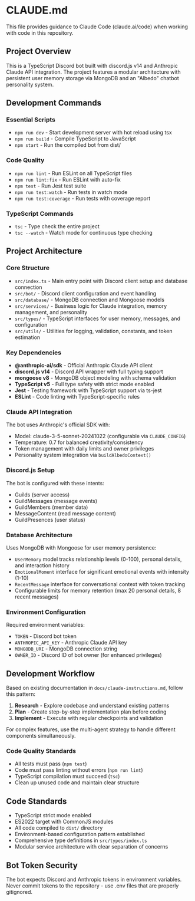 # CLAUDE.md

This file provides guidance to Claude Code (claude.ai/code) when working with code in this repository.

## Project Overview

This is a TypeScript Discord bot built with discord.js v14 and Anthropic Claude API integration. The project features a modular architecture with persistent user memory storage via MongoDB and an "Albedo" chatbot personality system.

## Development Commands

### Essential Scripts
- `npm run dev` - Start development server with hot reload using tsx
- `npm run build` - Compile TypeScript to JavaScript 
- `npm start` - Run the compiled bot from dist/

### Code Quality
- `npm run lint` - Run ESLint on all TypeScript files
- `npm run lint:fix` - Run ESLint with auto-fix
- `npm test` - Run Jest test suite
- `npm run test:watch` - Run tests in watch mode
- `npm run test:coverage` - Run tests with coverage report

### TypeScript Commands
- `tsc` - Type check the entire project
- `tsc --watch` - Watch mode for continuous type checking

## Project Architecture

### Core Structure
- `src/index.ts` - Main entry point with Discord client setup and database connection
- `src/bot/` - Discord client configuration and event handling
- `src/database/` - MongoDB connection and Mongoose models
- `src/services/` - Business logic for Claude integration, memory management, and personality
- `src/types/` - TypeScript interfaces for user memory, messages, and configuration
- `src/utils/` - Utilities for logging, validation, constants, and token estimation

### Key Dependencies
- **@anthropic-ai/sdk** - Official Anthropic Claude API client
- **discord.js v14** - Discord API wrapper with full typing support
- **mongoose v8** - MongoDB object modeling with schema validation
- **TypeScript v5** - Full type safety with strict mode enabled
- **Jest** - Testing framework with TypeScript support via ts-jest
- **ESLint** - Code linting with TypeScript-specific rules

### Claude API Integration
The bot uses Anthropic's official SDK with:
- Model: claude-3-5-sonnet-20241022 (configurable via `CLAUDE_CONFIG`)
- Temperature: 0.7 for balanced creativity/consistency
- Token management with daily limits and owner privileges
- Personality system integration via `buildAlbedoContext()`

### Discord.js Setup
The bot is configured with these intents:
- Guilds (server access)
- GuildMessages (message events)
- GuildMembers (member data)
- MessageContent (read message content)
- GuildPresences (user status)

### Database Architecture
Uses MongoDB with Mongoose for user memory persistence:
- `UserMemory` model tracks relationship levels (0-100), personal details, and interaction history
- `EmotionalMoment` interface for significant emotional events with intensity (1-10)
- `RecentMessage` interface for conversational context with token tracking
- Configurable limits for memory retention (max 20 personal details, 8 recent messages)

### Environment Configuration
Required environment variables:
- `TOKEN` - Discord bot token
- `ANTHROPIC_API_KEY` - Anthropic Claude API key
- `MONGODB_URI` - MongoDB connection string
- `OWNER_ID` - Discord ID of bot owner (for enhanced privileges)

## Development Workflow

Based on existing documentation in `docs/claude-instructions.md`, follow this pattern:

1. **Research** - Explore codebase and understand existing patterns
2. **Plan** - Create step-by-step implementation plan before coding  
3. **Implement** - Execute with regular checkpoints and validation

For complex features, use the multi-agent strategy to handle different components simultaneously.

### Code Quality Standards
- All tests must pass (`npm test`)
- Code must pass linting without errors (`npm run lint`)
- TypeScript compilation must succeed (`tsc`)
- Clean up unused code and maintain clear structure

## Code Standards

- TypeScript strict mode enabled
- ES2022 target with CommonJS modules
- All code compiled to `dist/` directory
- Environment-based configuration pattern established
- Comprehensive type definitions in `src/types/index.ts`
- Modular service architecture with clear separation of concerns

## Bot Token Security

The bot expects Discord and Anthropic tokens in environment variables. Never commit tokens to the repository - use .env files that are properly gitignored.